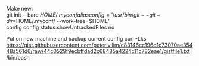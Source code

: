 Make new:  
git init --bare $HOME/.myconf  
alias config='/usr/bin/git --git-dir=$HOME/.myconf/ --work-tree=$HOME'  
config config status.showUntrackedFiles no  
  
Put on new machine and backup current config
curl -Lks https://gist.githubusercontent.com/peterlvilim/c83146cc196d1c73070ae35448a561d6/raw/44c0529f9ecbffdad2c68485a4224c11c782eae1/gistfile1.txt | /bin/bash
